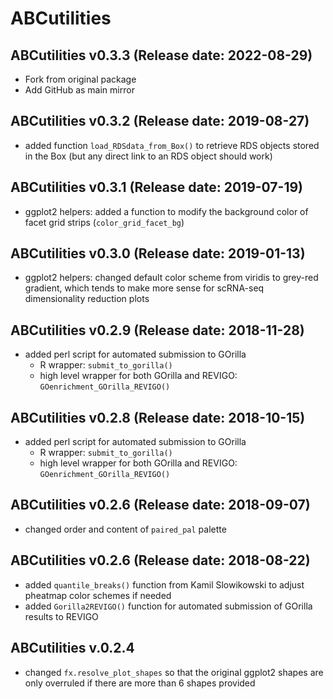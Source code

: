 # ABCutilities

## ABCutilities v0.3.3 (Release date: 2022-08-29)

* Fork from original package
* Add GitHub as main mirror

## ABCutilities v0.3.2 (Release date: 2019-08-27)

* added function `load_RDSdata_from_Box()` to retrieve RDS objects stored in the Box
(but any direct link to an RDS object should work)

## ABCutilities v0.3.1 (Release date: 2019-07-19)

* ggplot2 helpers: added a function to modify the background color
of facet grid strips (`color_grid_facet_bg`)

## ABCutilities v0.3.0 (Release date: 2019-01-13)

* ggplot2 helpers: changed default color scheme from viridis to grey-red gradient,
which tends to make more sense for scRNA-seq dimensionality reduction plots

## ABCutilities v0.2.9 (Release date: 2018-11-28)

* added perl script for automated submission to GOrilla
  * R wrapper: `submit_to_gorilla()`
  * high level wrapper for both GOrilla and REVIGO: `GOenrichment_GOrilla_REVIGO()`

## ABCutilities v0.2.8 (Release date: 2018-10-15)

* added perl script for automated submission to GOrilla
  * R wrapper: `submit_to_gorilla()`
  * high level wrapper for both GOrilla and REVIGO: `GOenrichment_GOrilla_REVIGO()`

## ABCutilities v0.2.6 (Release date: 2018-09-07)

* changed order and content of `paired_pal` palette

## ABCutilities v0.2.6 (Release date: 2018-08-22)

* added `quantile_breaks()` function from Kamil Slowikowski to adjust pheatmap color schemes if needed
* added `Gorilla2REVIGO()` function for automated submission of GOrilla results to REVIGO

## ABCutilities v.0.2.4

* changed `fx.resolve_plot_shapes` so that the original ggplot2 shapes are only overruled if there are more than 6 shapes provided
